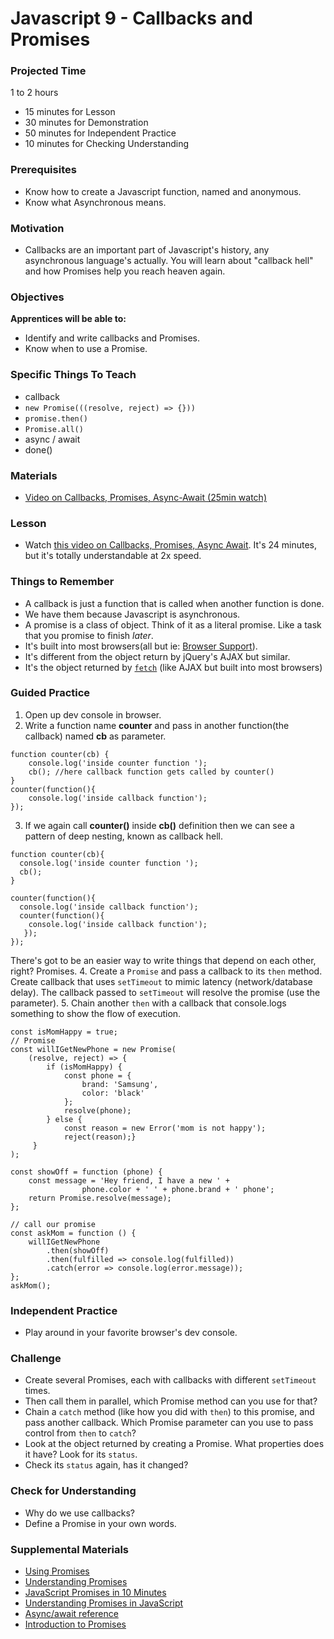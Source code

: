 # Javascript 9 - Callbacks and Promises

### Projected Time
1 to 2 hours
- 15 minutes for Lesson
- 30 minutes for Demonstration
- 50 minutes for Independent Practice
- 10 minutes for Checking Understanding

### Prerequisites
- Know how to create a Javascript function, named and anonymous.
- Know what Asynchronous means.

### Motivation
- Callbacks are an important part of Javascript's history, any asynchronous language's actually. You will learn about "callback hell" and how Promises help you reach heaven again.

### Objectives
**Apprentices will be able to:**
- Identify and write callbacks and Promises.
- Know when to use a Promise.

### Specific Things To Teach
- callback
- `new Promise(((resolve, reject) => {}))`
- `promise.then()`
- `Promise.all()`
- async / await
- done()

### Materials
- [Video on Callbacks, Promises, Async-Await (25min watch)](https://youtu.be/PoRJizFvM7s)



### Lesson
- Watch [this video on Callbacks, Promises, Async Await](https://youtu.be/PoRJizFvM7s).  It's 24 minutes, but it's totally understandable at 2x speed.

### Things to Remember
- A callback is just a function that is called when another function is done. 
- We have them because Javascript is asynchronous.
- A promise is a class of object. Think of it as a literal promise. Like a task that you promise to finish _later_.
- It's built into most browsers(all but ie: [Browser Support](https://developer.mozilla.org/en-US/docs/Web/JavaScript/Reference/Global_Objects/Promise#Browser_compatibility)).
- It's different from the object return by jQuery's AJAX but similar.
- It's the object returned by [`fetch`](https://developer.mozilla.org/en-US/docs/Web/API/Fetch_API) (like AJAX but built into most browsers)

### Guided Practice
1. Open up dev console in browser.
2. Write a function name **counter** and pass in another function(the callback) named **cb** as parameter.
```
function counter(cb) {
    console.log('inside counter function ');
    cb(); //here callback function gets called by counter()
}
counter(function(){
    console.log('inside callback function');
});
```

3. If we again call **counter()** inside **cb()** definition then we can see a pattern of deep nesting, known as callback hell.
```
function counter(cb){
  console.log('inside counter function ');
  cb();
}

counter(function(){
  console.log('inside callback function');
  counter(function(){
    console.log('inside callback function');
   });
});
```
There's got to be an easier way to write things that depend on each other, right? Promises.
4. Create a `Promise` and pass a callback to its `then` method. Create callback that uses `setTimeout` to mimic latency (network/database delay). The callback passed to `setTimeout` will resolve the promise (use the parameter).
5. Chain another `then` with a callback that console.logs something to show the flow of execution.
```
const isMomHappy = true;
// Promise
const willIGetNewPhone = new Promise(
    (resolve, reject) => { 
        if (isMomHappy) {
            const phone = {
                brand: 'Samsung',
                color: 'black'
            };
            resolve(phone);
        } else {
            const reason = new Error('mom is not happy');
            reject(reason);}
     }
);

const showOff = function (phone) {
    const message = 'Hey friend, I have a new ' +
                phone.color + ' ' + phone.brand + ' phone';
    return Promise.resolve(message);
};

// call our promise
const askMom = function () {
    willIGetNewPhone
        .then(showOff)
        .then(fulfilled => console.log(fulfilled))
        .catch(error => console.log(error.message));
};
askMom();
```

### Independent Practice
- Play around in your favorite browser's dev console.

### Challenge
- Create several Promises, each with callbacks with different `setTimeout` times.
- Then call them in parallel, which Promise method can you use for that?
- Chain a `catch` method (like how you did with `then`) to this promise, and pass another callback. Which Promise parameter can you use to pass control from `then` to `catch`?
- Look at the object returned by creating a Promise. What properties does it have? Look for its `status`.
- Check its `status` again, has it changed?

### Check for Understanding
- Why do we use callbacks?
- Define a Promise in your own words.


### Supplemental Materials
- [Using Promises](https://developer.mozilla.org/en-US/docs/Web/JavaScript/Guide/Using_promises)
- [Understanding Promises](https://www.codecademy.com/courses/asynchronous-javascript/lessons/promises/exercises/understanding-promises)
- [JavaScript Promises in 10 Minutes](https://www.youtube.com/watch?v=DHvZLI7Db8E)
- [Understanding Promises in JavaScript](https://teamtreehouse.com/library/understanding-promises-in-javascript)
- [Async/await reference](https://javascript.info/async-await)
- [Introduction to Promises](https://beta.observablehq.com/@mbostock/introduction-to-promises)

